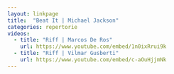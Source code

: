 ```yaml
---
layout: linkpage
title:  "Beat It | Michael Jackson"
categories: repertorie
videos:
  - title: "Riff | Marcos De Ros"
    url: https://www.youtube.com/embed/1n0ixRrui9k
  - title: "Riff | Vilmar Gusberti"
    url: https://www.youtube.com/embed/c-aOuHjjmNk
---
```

